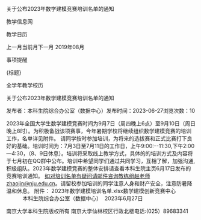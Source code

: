 






关于公布2023年数学建模竞赛培训名单的通知





























教学信息网







































教学日历



上一月当前月下一月
2019年08月





事项提醒


{标题}


全学年教学校历
























关于公布2023年数学建模竞赛培训名单的通知

发布者：本科生院综合办公室（数据中心）发布时间：2023-06-27浏览次数：10

2023年全国大学生数学建模竞赛时间为9月7日（周四晚上6点）至9月10日（周日晚上8时）。为积极备战该项赛事，今年暑期学校将继续组织数学建模竞赛的培训工作，名单详见附件。 请同学按时参加培训，为将来的选拔赛和正式比赛打下良好的基础。培训时间为：7月3日至7月11日的工作日，上午9:00:--11:30,下午2:00—4:30，（8、9日休息）。培训将采取线上教学方式，具体的的培训方式及内容将于七月初在QQ群中公布。培训中希望同学们通过共同学习，互相了解，加强沟通,积极组队。2023年数学建模竞赛的整体安排请查看本科生院主页6月17日发布的竞赛培训通知。 如对培训名单有疑问请邮件咨询教练组赵老师zhaojin@nju.edu.cn。请留校参加培训的同学注意人身和财产安全，注意防暑降温和休息。 附件： 2023年数学建模培训名单.xlsx数学建模创新竞赛中心                    本科生院综合办公室（数据中心）  2023年6月27日 

















南京大学本科生院版权所有
南京大学仙林校区行政北楼电话:(025）89683341






















